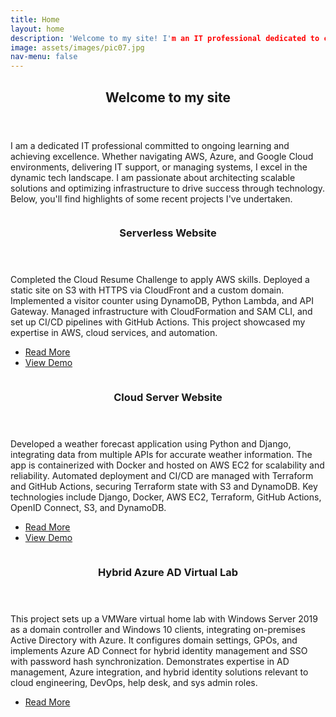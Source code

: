 ```yaml
---
title: Home
layout: home
description: 'Welcome to my site! I'm an IT professional dedicated to continuous learning and excellence. Whether navigating AWS, Azure, and Google Cloud, providing IT support, or managing systems, I thrive in the dynamic tech landscape. From architecting scalable solutions to optimizing infrastructure, I'm passionate about leveraging technology to drive success.'
image: assets/images/pic07.jpg
nav-menu: false
---
```


<!-- Main -->
<div id="main">

<!-- One -->
<section id="one">
	<div class="inner">
		<header class="major">
			<h2>Welcome to my site</h2>
		</header>
		<p>I am a dedicated IT professional committed to ongoing learning and achieving excellence. Whether navigating AWS, Azure, and Google Cloud environments, delivering IT support, or managing systems, I excel in the dynamic tech landscape. I am passionate about architecting scalable solutions and optimizing infrastructure to drive success through technology. Below, you'll find highlights of some recent projects I've undertaken.</p>
	</div>
</section>

<!-- Two -->
<section id="two" class="spotlights">
	<section>
		<a href="serverless-website.html" class="image">
			<img src="{% link assets/images/cloud-resume-screenshot.png %}" alt="" data-position="center center" />
		</a>
		<div class="content">
			<div class="inner">
				<header class="major">
					<h3>Serverless Website</h3>
				</header>
				<p>Completed the Cloud Resume Challenge to apply AWS skills. Deployed a static site on S3 with HTTPS via CloudFront and a custom domain. Implemented a visitor counter using DynamoDB, Python Lambda, and API Gateway. Managed infrastructure with CloudFormation and SAM CLI, and set up CI/CD pipelines with GitHub Actions. This project showcased my expertise in AWS, cloud services, and automation.</p>
				<ul class="actions">
					<li><a href="serverless-website.html" class="button">Read More</a></li>
					<li><a href="https://www.cloud.ericnbello.com" class="button">View Demo</a></li>
				</ul>
			</div>
		</div>
	</section>
	<section>
		<a href="cloud-server-website.html" class="image">
			<img src="{% link assets/images/Weather-App.png %}" alt="" data-position="top center" />
		</a>
		<div class="content">
			<div class="inner">
				<header class="major">
					<h3>Cloud Server Website</h3>
				</header>
				<p>Developed a weather forecast application using Python and Django, integrating data from multiple APIs for accurate weather information. The app is containerized with Docker and hosted on AWS EC2 for scalability and reliability. Automated deployment and CI/CD are managed with Terraform and GitHub Actions, securing Terraform state with S3 and DynamoDB. Key technologies include Django, Docker, AWS EC2, Terraform, GitHub Actions, OpenID Connect, S3, and DynamoDB.</p>
				<ul class="actions">
					<li><a href="cloud-server-website.html" class="button">Read More</a></li>
					<li><a href="http://ec2-44-214-46-118.compute-1.amazonaws.com" class="button">View Demo</a></li>
				</ul>
			</div>
		</div>
	</section>
	<section>
		<a href="azure-vmware.html" class="image">
			<img src="{% link assets/images/VMware-azure.png %}" alt="" data-position="25% 25%" />
		</a>
		<div class="content">
			<div class="inner">
				<header class="major">
					<h3>Hybrid Azure AD Virtual Lab</h3>
				</header>
				<p>This project sets up a VMWare virtual home lab with Windows Server 2019 as a domain controller and Windows 10 clients, integrating on-premises Active Directory with Azure. It configures domain settings, GPOs, and implements Azure AD Connect for hybrid identity management and SSO with password hash synchronization. Demonstrates expertise in AD management, Azure integration, and hybrid identity solutions relevant to cloud engineering, DevOps, help desk, and sys admin roles.</p>
				<ul class="actions">
					<li><a href="azure-vmware.html" class="button">Read More</a></li>
				</ul>
			</div>
		</div>
	</section>
</section>

<!-- Three -->
<!-- <section id="three">
	<div class="inner">
		<header class="major">
			<h2>Massa libero</h2>
		</header>
		<p>Nullam et orci eu lorem consequat tincidunt vivamus et sagittis libero. Mauris aliquet magna magna sed nunc rhoncus pharetra. Pellentesque condimentum sem. In efficitur ligula tate urna. Maecenas laoreet massa vel lacinia pellentesque lorem ipsum dolor. Nullam et orci eu lorem consequat tincidunt. Vivamus et sagittis libero. Mauris aliquet magna magna sed nunc rhoncus amet pharetra et feugiat tempus.</p>
		<ul class="actions">
			<li><a href="generic.html" class="button next">Get Started</a></li>
		</ul>
	</div>
</section> -->

</div>
